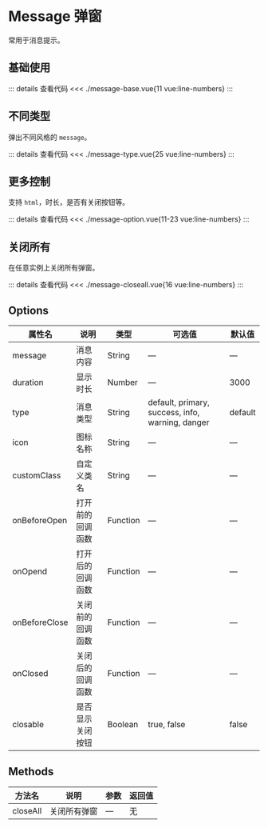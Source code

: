 <script setup>
import GovMessageBase from "./message-base.vue"
import GovMessageOption from "./message-option.vue"
import GovMessageType from "./message-type.vue"
import GovMessageCloseall from "./message-closeall.vue"
</script>

# Message 弹窗

常用于消息提示。

## 基础使用

<GovMessageBase />

::: details 查看代码
<<< ./message-base.vue{11 vue:line-numbers}
:::


## 不同类型

弹出不同风格的 `message`。

<GovMessageType />

::: details 查看代码
<<< ./message-type.vue{25 vue:line-numbers}
:::



## 更多控制

支持 `html`，时长，是否有关闭按钮等。

<GovMessageOption />

::: details 查看代码
<<< ./message-option.vue{11-23 vue:line-numbers}
:::



## 关闭所有

在任意实例上关闭所有弹窗。

<GovMessageCloseall />

::: details 查看代码
<<< ./message-closeall.vue{16 vue:line-numbers}
:::


## Options

<table>
  <thead>
    <tr>
      <th>属性名</th>
      <th>说明</th>
      <th>类型</th>
      <th>可选值</th>
      <th>默认值</th>
    </tr>
  </thead>
  <tbody>
    <tr>
      <td>message</td>
      <td>消息内容</td>
      <td>String</td>
      <td>—</td>
      <td>—</td>
    </tr>
    <tr>
      <td>duration</td>
      <td>显示时长</td>
      <td>Number</td>
      <td>—</td>
      <td>3000</td>
    </tr>
    <tr>
      <td>type</td>
      <td>消息类型</td>
      <td>String</td>
      <td>default, primary, success, info, warning, danger</td>
      <td>default</td>
    </tr>
    <tr>
      <td>icon</td>
      <td>图标名称</td>
      <td>String</td>
      <td>—</td>
      <td>—</td>
    </tr>
    <tr>
      <td>customClass</td>
      <td>自定义类名</td>
      <td>String</td>
      <td>—</td>
      <td>—</td>
    </tr>
    <tr>
      <td>onBeforeOpen</td>
      <td>打开前的回调函数</td>
      <td>Function</td>
      <td>—</td>
      <td>—</td>
    </tr>
    <tr>
      <td>onOpend</td>
      <td>打开后的回调函数</td>
      <td>Function</td>
      <td>—</td>
      <td>—</td>
    </tr>
    <tr>
      <td>onBeforeClose</td>
      <td>关闭前的回调函数</td>
      <td>Function</td>
      <td>—</td>
      <td>—</td>
    </tr>
    <tr>
      <td>onClosed</td>
      <td>关闭后的回调函数</td>
      <td>Function</td>
      <td>—</td>
      <td>—</td>
    </tr>
    <tr>
      <td>closable</td>
      <td>是否显示关闭按钮</td>
      <td>Boolean</td>
      <td>true, false</td>
      <td>false</td>
    </tr>
  </tbody>
</table>

## Methods

<table>
  <thead>
    <tr>
      <th>方法名</th>
      <th>说明</th>
      <th>参数</th>
      <th>返回值</th>
    </tr>
  </thead>
  <tbody>
    <tr>
      <td>closeAll</td>
      <td>关闭所有弹窗</td>
      <td>—</td>
      <td>无</td>
    </tr>
  </tbody>
</table>
